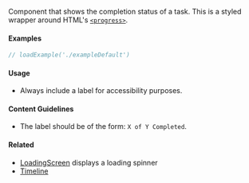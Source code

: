 Component that shows the completion status of a task. This is a styled wrapper around
HTML's [`<progress>`](https://developer.mozilla.org/en-US/docs/Web/HTML/Element/progress).

#### Examples

```jsx
// loadExample('./exampleDefault')
```

#### Usage

- Always include a label for accessibility purposes.

#### Content Guidelines

- The label should be of the form: `X of Y Completed`.

#### Related

- [LoadingScreen](#!/LoadingScreen) displays a loading spinner
- [Timeline](#!/Timeline)
